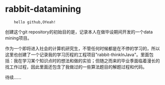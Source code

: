 rabbit-datamining
=================

		hello github,OYeah!
创建这个git repository的初始目的是，记录本人在做毕设期间开发的一个data mining项目。

作为一个即将进入社会的计算机研究生，不管任何时候都是在不停的学习的，所以这里也创建了一个记录我的学习历程的工程项目"rabbit-thinkInJava"。里面包括：我在学习某个知识点时的想法和做的实验；但随之而来的毕业季面临着漫长的找工作过程，因此里面还包含了我做过的一些算法题目的解题过程和代码。

待续......
